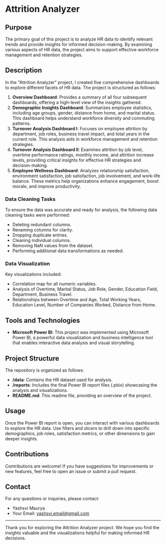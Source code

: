 # Attrition Analyzer

## Purpose

The primary goal of this project is to analyze HR data to identify relevant trends and provide insights for informed decision-making. By examining various aspects of HR data, the project aims to support effective workforce management and retention strategies.

## Description

In the "Attrition Analyzer" project, I created five comprehensive dashboards to explore different facets of HR data. The project is structured as follows:

1. **Overview Dashboard**: Provides a summary of all four subsequent dashboards, offering a high-level view of the insights gathered.
2. **Demographic Insights Dashboard**: Summarizes employee statistics, including age groups, gender, distance from home, and marital status. This dashboard helps understand workforce diversity and commuting patterns.
3. **Turnover Analysis Dashboard I**: Focuses on employee attrition by department, job roles, business travel impact, and total years in the current role. This analysis aids in workforce management and retention strategies.
4. **Turnover Analysis Dashboard II**: Examines attrition by job level, overtime performance ratings, monthly income, and attrition increase levels, providing critical insights for effective HR strategies and decision-making.
5. **Employee Wellness Dashboard**: Analyzes relationship satisfaction, environment satisfaction, job satisfaction, job involvement, and work-life balance. These metrics help organizations enhance engagement, boost morale, and improve productivity.

### Data Cleaning Tasks

To ensure the data was accurate and ready for analysis, the following data cleaning tasks were performed:

- Deleting redundant columns.
- Renaming columns for clarity.
- Dropping duplicate entries.
- Cleaning individual columns.
- Removing NaN values from the dataset.
- Performing additional data transformations as needed.

### Data Visualization

Key visualizations included:

- Correlation map for all numeric variables.
- Analysis of Overtime, Marital Status, Job Role, Gender, Education Field, Department, Business Travel.
- Relationships between Overtime and Age, Total Working Years, Education Level, Number of Companies Worked, Distance from Home.

## Tools and Technologies

- **Microsoft Power BI**: This project was implemented using Microsoft Power BI, a powerful data visualization and business intelligence tool that enables interactive data analysis and visual storytelling.

## Project Structure

The repository is organized as follows:

- **/data**: Contains the HR dataset used for analysis.
- **/reports**: Includes the final Power BI report files (.pbix) showcasing the analysis and visualizations.
- **README.md**: This readme file, providing an overview of the project.

## Usage

Once the Power BI report is open, you can interact with various dashboards to explore the HR data. Use filters and slicers to drill down into specific demographics, job roles, satisfaction metrics, or other dimensions to gain deeper insights.

## Contributions

Contributions are welcome! If you have suggestions for improvements or new features, feel free to open an issue or submit a pull request.

## Contact

For any questions or inquiries, please contact:

- Yashsvi Maurya
- Your Email: yashsvi.email@gmail.com

---

Thank you for exploring the Attrition Analyzer project. We hope you find the insights valuable and the visualizations helpful for making informed HR decisions.
